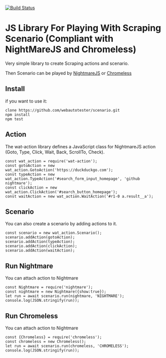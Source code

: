 [![Build Status](https://travis-ci.org/webautotester/scenario.svg?branch=master)](https://travis-ci.org/webautotester/scenario)

JS Library For Playing With Scraping Scenario (Compliant with NightMareJS and Chromeless)
=========================================================================================

Very simple library to create Scraping actions and scenario.

Then Scenario can be played by [NightmareJS](https://github.com/segmentio/nightmare) or [Chromeless](https://github.com/graphcool/chromeless)


Install
-------

if you want to use it:

    clone https://github.com/webautotester/scenario.git
    npm install
    npm test




Action
------

The wat-action library defines a JavaScript class for NightmareJS action (Goto, Type, Click, Wait, Back, ScrollTo, Check).

    const wat_action = require('wat-action');
    const gotoAction = new wat_action.GotoAction('https://duckduckgo.com');
    const typeAction = new wat_action.TypeAction('#search_form_input_homepage', 'github nightmare');
    const clickAction = new wat_action.ClickAction('#search_button_homepage');
    const waitAction = new wat_action.WaitAction('#r1-0 a.result__a');


Scenario
--------

You can also create a scenario by adding actions to it.

    const scenario = new wat_action.Scenario();
    scenario.addAction(gotoAction);
    scenario.addAction(typeAction);
    scenario.addAction(clickAction);
    scenario.addAction(waitAction);


Run Nightmare 
------------

You can attach action to Nightmare

    const Nightmare = require('nightmare');	
    const nightmare = new Nightmare({show:true});
    let run = await scenario.run(nightmare, 'NIGHTMARE');
	console.log(JSON.stringify(run));

Run Chromeless 
------------

You can attach action to Nightmare

    const {Chromeless} = require('chromeless');	
    const chromeless = new Chromeless();
    let run = await scenario.run(chromeless, 'CHROMELESS');
	console.log(JSON.stringify(run));

